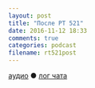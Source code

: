 ```yaml
---
layout: post
title: "После РТ 521"
date: 2016-11-12 18:33
comments: true
categories: podcast
filename: rt521post
---
```

[аудио](http://cdn.radio-t.com/rt521post.mp3) ● [лог чата](http://chat.radio-t.com/logs/radio-t-521.html)
<audio src="http://cdn.radio-t.com/rt521post.mp3" preload="none"/>

